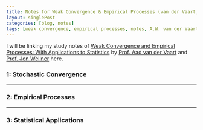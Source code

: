```yaml
---
title: Notes for Weak Convergence & Empirical Processes (van der Vaart, Wellner)
layout: singlePost
categories: [blog, notes]
tags: [weak convergence, empirical processes, notes, A.W. van der Vaart, J.A. Wellner]
---
```


I will be linking my study notes of [Weak Convergence and Empirical Processes: With Applications to Statistics](https://link.springer.com/book/10.1007/978-1-4757-2545-2) by [Prof. Aad van der Vaart](http://www.math.leidenuniv.nl/~avdvaart/) and [Prof. Jon Wellner](https://www.stat.washington.edu/jaw/) here. 

### 1: Stochastic Convergence


* * *

### 2: Empirical Processes



* * *

### 3: Statistical Applications


